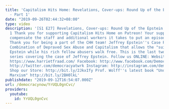 ```yaml
---
title: 'Capitalism Hits Home: Revelations, Cover-ups: Round Up of the Epstein Case
  - Part 1'
date: "2019-09-26T02:44:32+08:00"
type: video
description: '[S1 E27] Revelations, Cover-ups: Round Up of the Epstein Case - Part
  1 Thank you for supporting Capitalism Hits Home on Patreon! Your support helps us
  compensate the staff and additional workers it takes to put an episode together.
  Thank you for being a part of the CHH team! Jeffrey Epstein''s Case Reveals the
  Combination of Depraved Sex Abuse and Capitalism that allows the "suicide" of Jeffrey
  Epstein while his rich fellow abusers walk free. This is the last two parts of a
  series covering the case of Jeffrey Epstein. Follow us ONLINE: Websites: https://www.democracyatwork.info/capitalismhitshome
  https://www.harrietfraad.com/ Facebook: http://www.facebook.com/DemocracyatWrk Twitter:
  http://twitter.com/democracyatwrk Instagram: http://instagram.com/democracyatwrk
  Shop our Store: http://bit.ly/2JkxIfy Prof. Wolff''s latest book "Understanding
  Marxism" http://bit.ly/2BH0lkL'
publishdate: "2019-09-12T16:54:07.000Z"
url: /democracynow/YrUQL0gnCvc/
providers:
  youtube:
    id: YrUQL0gnCvc
---
```

